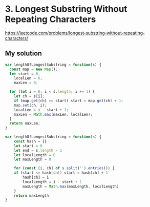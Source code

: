 # 3. Longest Substring Without Repeating Characters

https://leetcode.com/problems/longest-substring-without-repeating-characters/

## My solution

```js
var lengthOfLongestSubstring = function(s) {
  const map = new Map();
  let start = 0,
    localLen = 0,
    maxLen = 0;

  for (let i = 0; i < s.length; i += 1) {
    let ch = s[i];
    if (map.get(ch) >= start) start = map.get(ch) + 1;
    map.set(ch, i);
    localLen = i - start + 1;
    maxLen = Math.max(maxLen, localLen);
  }
  return maxLen;
}
```

```js
var lengthOfLongestSubstring = function(s) {
	const hash = {}
	let start = 0
	let end = s.length - 1
	let localLength = 0
	let maxLength = 0

	for (const [i, ch] of s.split('').entries()) {
    if (start <= hash[ch]) start = hash[ch] + 1
		hash[ch] = i
		localLength = i - start + 1
		maxLength = Math.max(maxLength, localLength)
	}
	return maxLength
}
```

